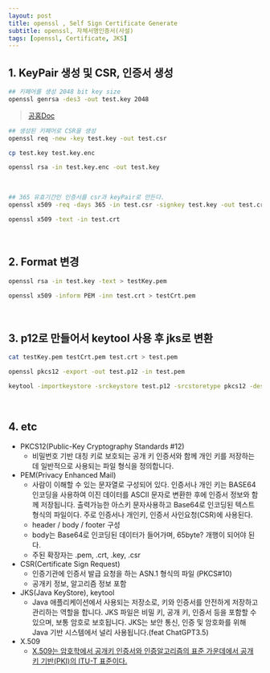 ```yaml
---
layout: post
title: openssl , Self Sign Certificate Generate
subtitle: openssl, 자체서명인증서(사설)
tags: [openssl, Certificate, JKS]
---
```


## 1. KeyPair 생성 및 CSR, 인증서 생성

```bash
## 키페어를 생성 2048 bit key size
openssl genrsa -des3 -out test.key 2048
```
> [공홈Doc](https://www.openssl.org/docs/man1.1.1/man1/openssl-genrsa.html)

```bash
## 생성된 키페어로 CSR을 생성
openssl req -new -key test.key -out test.csr

cp test.key test.key.enc

openssl rsa -in test.key.enc -out test.key
```

<br>

```bash
## 365 유효기간인 인증서를 csr과 keyPair로 만든다.
openssl x509 -req -days 365 -in test.csr -signkey test.key -out test.crt

openssl x509 -text -in test.crt
```
<br>

## 2. Format 변경

```bash
openssl rsa -in test.key -text > testKey.pem

openssl x509 -inform PEM -inn test.crt > testCrt.pem
```
<br>

## 3. p12로 만들어서 keytool 사용 후 jks로 변환

```bash
cat testKey.pem testCrt.pem test.crt > test.pem

openssl pkcs12 -export -out test.p12 -in test.pem

keytool -importkeystore -srckeystore test.p12 -srcstoretype pkcs12 -destkeystore test.jks -deststoretype jks
```

<br>

## 4. etc

- PKCS12(Public-Key Cryptography Standards #12)
  - 비밀번호 기반 대칭 키로 보호되는 공개 키 인증서와 함께 개인 키를 저장하는 데 일반적으로 사용되는 파일 형식을 정의합니다.
- PEM(Privacy Enhanced Mail)
  - 사람이 이해할 수 있는 문자열로 구성되어 있다. 인증서나 개인 키는 BASE64 인코딩을 사용하여 이진 데이터를 ASCII 문자로 변환한 후에 인증서 정보와 함께 저장됩니다. 출력가능한 아스키 문자사용하고 Base64로 인코딩된 텍스트 형식의 파일이다. 주로 인증서나 개인키, 인증서 사인요청(CSR)에 사용된다.
  - header / body / footer 구성
  - body는 Base64로 인코딩된 데이터가 들어가며, 65byte? 개행이 되어야 된다.
  - 주된 확장자는 .pem, .crt, .key, .csr
- CSR(Certificate Sign Request)
  - 인증기관에 인증서 발급 요청을 하는 ASN.1 형식의 파일 (PKCS#10)
  - 공개키 정보, 알고리즘 정보 포함
- JKS(Java KeyStore), keytool
  - Java 애플리케이션에서 사용되는 저장소로, 키와 인증서를 안전하게 저장하고 관리하는 역할을 합니다. JKS 파일은 비밀 키, 공개 키, 인증서 등을 포함할 수 있으며, 보통 암호로 보호됩니다. JKS는 보안 통신, 인증 및 암호화를 위해 Java 기반 시스템에서 널리 사용됩니다.(feat ChatGPT3.5)
- X.509
  - [X.509는 암호학에서 공개키 인증서와 인증알고리즘의 표준 가운데에서 공개 키 기반(PKI)의 ITU-T 표준이다.](https://ko.wikipedia.org/wiki/X.509)